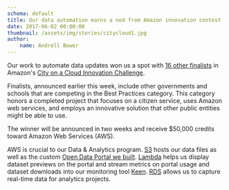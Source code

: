 ```yaml
---
schema: default
title: Our data automation earns a nod from Amazon innovation contest
date: 2017-06-02 00:00:00
thumbnail: /assets/img/stories/citycloud1.jpg
author:
    name: Andrell Bower
---
```


Our work to automate data updates won us a spot with [16 other finalists](https://aws.amazon.com/blogs/publicsector/tag/city-on-a-cloud-innovation-challenge/) in Amazon's [City on a Cloud Innovation Challenge](https://aws.amazon.com/blogs/publicsector/aws-launches-the-fourth-city-on-a-cloud-innovation-challenge-opens-contest-to-schools/).

Finalists, announced earlier this week, include other governments and schools that are competing in the Best Practices category. This category honors a completed project that focuses on a citizen service, uses Amazon web services, and employs an innovative solution that other public entities might be able to use.

<!--more-->

The winner will be announced in two weeks and receive $50,000 credits toward Amazon Web Services (AWS).

AWS is crucial to our Data & Analytics program. [S3](https://aws.amazon.com/s3/) hosts our data files as well as the custom [Open Data Portal we built](https://data.sandiego.gov/stories/portal-refresh). [Lambda](https://aws.amazon.com/lambda/) helps us display dataset previews on the portal and stream metrics on portal usage and dataset downloads into our monitoring tool [Keen](https://keen.io/). [RDS](https://aws.amazon.com/rds/) allows us to capture real-time data for analytics projects.